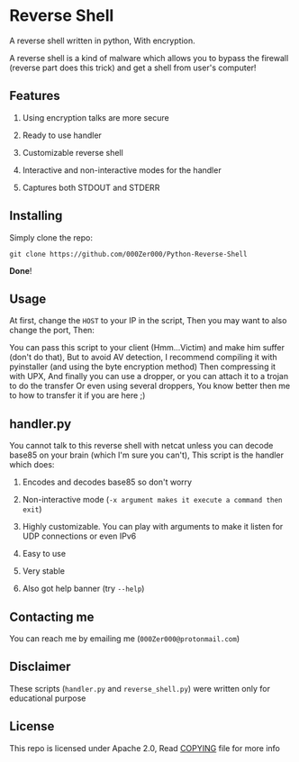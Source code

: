 # Reverse Shell
A reverse shell written in python, With encryption. 

A reverse shell is a kind of malware which allows you to bypass the firewall (reverse part does this trick) and get a shell from user's computer!

## Features

1. Using encryption talks are more secure

2. Ready to use handler

3. Customizable reverse shell

2. Interactive and non-interactive modes for the handler

3. Captures both STDOUT and STDERR

## Installing

Simply clone the repo:

```shell
git clone https://github.com/000Zer000/Python-Reverse-Shell
```

**Done**!

## Usage
At first, change the `HOST` to your IP in the script, Then you may want to also change the port, Then:

You can pass this script to your client (Hmm...Victim) and make him suffer (don't do that),
But to avoid AV detection, I recommend compiling it with pyinstaller (and using the byte encryption method)
Then compressing it with UPX, And finally you can use a dropper, or you can attach it to a trojan to do the transfer
Or even using several droppers, You know better then me to how to transfer it if you are here ;)

## handler.py
You cannot talk to this reverse shell with netcat unless you can decode base85 on your brain (which I'm sure you can't), 
This script is the handler which does:

1. Encodes and decodes base85 so don't worry

2. Non-interactive mode (`-x argument makes it execute a command then exit`)

3. Highly customizable. You can play with arguments to make it listen for UDP connections or even IPv6

4. Easy to use

5. Very stable

6. Also got help banner (try `--help`)

## Contacting me

You can reach me by emailing me (`000Zer000@protonmail.com`)

## Disclaimer
These scripts (`handler.py` and `reverse_shell.py`) were written only for educational purpose

## License

This repo is licensed under Apache 2.0, 
Read [COPYING](https://github.com/000Zer000/Python-Reverse-Shell/blob/main/COPYING) file for more info